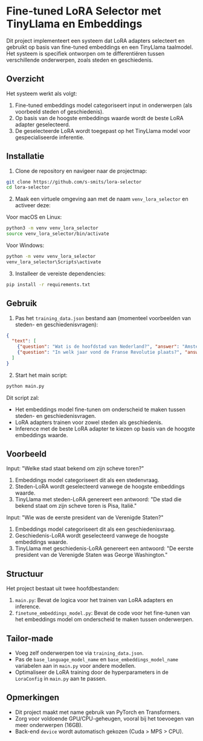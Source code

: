 # Fine-tuned LoRA Selector met TinyLlama en Embeddings

Dit project implementeert een systeem dat LoRA adapters selecteert en gebruikt op basis van fine-tuned embeddings en een TinyLlama taalmodel. Het systeem is specifiek ontworpen om te differentiëren tussen verschillende onderwerpen, zoals steden en geschiedenis.

## Overzicht

Het systeem werkt als volgt:
1. Fine-tuned embeddings model categoriseert input in onderwerpen (als voorbeeld steden of geschiedenis).
2. Op basis van de hoogste embeddings waarde wordt de beste LoRA adapter geselecteerd.
3. De geselecteerde LoRA wordt toegepast op het TinyLlama model voor gespecialiseerde inferentie.

## Installatie

1. Clone de repository en navigeer naar de projectmap:

```bash
git clone https://github.com/s-smits/lora-selector
cd lora-selector
```

2. Maak een virtuele omgeving aan met de naam `venv_lora_selector` en activeer deze:

Voor macOS en Linux:
```bash
python3 -m venv venv_lora_selector
source venv_lora_selector/bin/activate
```

Voor Windows:
```bash
python -m venv venv_lora_selector
venv_lora_selector\Scripts\activate
```

3. Installeer de vereiste dependencies:

```bash
pip install -r requirements.txt
```

## Gebruik

1. Pas het `training_data.json` bestand aan (momenteel voorbeelden van steden- en geschiedenisvragen):

```json
{
  "text": [
    {"question": "Wat is de hoofdstad van Nederland?", "answer": "Amsterdam", "subject": "cities"},
    {"question": "In welk jaar vond de Franse Revolutie plaats?", "answer": "1789", "subject": "history"}
  ]
}
```

2. Start het main script:

```bash
python main.py
```

Dit script zal:
- Het embeddings model fine-tunen om onderscheid te maken tussen steden- en geschiedenisvragen.
- LoRA adapters trainen voor zowel steden als geschiedenis.
- Inference met de beste LoRA adapter te kiezen op basis van de hoogste embeddings waarde.

## Voorbeeld

Input: "Welke stad staat bekend om zijn scheve toren?"
1. Embeddings model categoriseert dit als een stedenvraag.
2. Steden-LoRA wordt geselecteerd vanwege de hoogste embeddings waarde.
3. TinyLlama met steden-LoRA genereert een antwoord: "De stad die bekend staat om zijn scheve toren is Pisa, Italië."

Input: "Wie was de eerste president van de Verenigde Staten?"
1. Embeddings model categoriseert dit als een geschiedenisvraag.
2. Geschiedenis-LoRA wordt geselecteerd vanwege de hoogste embeddings waarde.
3. TinyLlama met geschiedenis-LoRA genereert een antwoord: "De eerste president van de Verenigde Staten was George Washington."

## Structuur

Het project bestaat uit twee hoofdbestanden:

1. `main.py`: Bevat de logica voor het trainen van LoRA adapters en inference.
2. `finetune_embeddings_model.py`: Bevat de code voor het fine-tunen van het embeddings model om onderscheid te maken tussen onderwerpen.

## Tailor-made

- Voeg zelf onderwerpen toe via `training_data.json`.
- Pas de `base_language_model_name` en `base_embeddings_model_name` variabelen aan in `main.py` voor andere modellen.
- Optimaliseer de LoRA training door de hyperparameters in de `LoraConfig` in `main.py` aan te passen.

## Opmerkingen

- Dit project maakt met name gebruik van PyTorch en Transformers.
- Zorg voor voldoende GPU/CPU-geheugen, vooral bij het toevoegen van meer onderwerpen (16GB).
- Back-end `device` wordt automatisch gekozen (Cuda > MPS > CPU).

